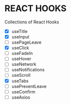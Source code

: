 # REACT HOOKS

Collections of React Hooks

- [x] useTitle
- [x] useInput
- [ ] usePageLeave
- [x] useClick
- [ ] useFadeIn
- [ ] useHover
- [ ] useNetwork
- [ ] useNotifications
- [ ] useScroll
- [x] useTabs
- [ ] usePreventLeave
- [ ] useConfirm
- [ ] useAxios

